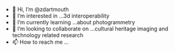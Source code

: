 - 👋 Hi, I’m @zdartmouth
- 👀 I’m interested in ...3d interoperability
- 🌱 I’m currently learning ...about photogrammetry
- 💞️ I’m looking to collaborate on ...cultural heritage imaging and technology related research
- 📫 How to reach me ...

<!---
zdartmouth/zdartmouth is a ✨ special ✨ repository because its `README.md` (this file) appears on your GitHub profile.
You can click the Preview link to take a look at your changes.
--->
